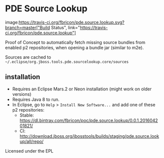 # PDE Source Lookup

image:https://travis-ci.org/fbricon/pde.source.lookup.svg?branch=master["Build Status", link="https://travis-ci.org/fbricon/pde.source.lookup"]

Proof of Concept to automatically fetch missing source bundles from enabled p2 repositories, when opening a bundle jar (similar to m2e).

Sources are cached to `~/.eclipse/org.jboss.tools.pde.sourcelookup.core/sources`

## installation
- Requires an Eclipse Mars.2 or Neon installation (might work on older versions)
- Requires Java 8 to run. 
- In Eclipse, go to `Help` > `Install New Software...` and add one of these p2 repositories:
  - Stable: https://dl.bintray.com/fbricon/poc/pde.source.lookup/0.0.1.201604201821/
  - CI: http://download.jboss.org/jbosstools/builds/staging/pde.source.lookup/all/repo/


Licensed under the EPL

